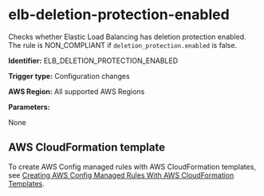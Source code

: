 # elb\-deletion\-protection\-enabled<a name="elb-deletion-protection-enabled"></a>

Checks whether Elastic Load Balancing has deletion protection enabled\. The rule is NON\_COMPLIANT if `deletion_protection.enabled` is false\.

**Identifier:** ELB\_DELETION\_PROTECTION\_ENABLED

**Trigger type:** Configuration changes

**AWS Region:** All supported AWS Regions

**Parameters:**

 None  

## AWS CloudFormation template<a name="w24aac11c29c17d177c15"></a>

To create AWS Config managed rules with AWS CloudFormation templates, see [Creating AWS Config Managed Rules With AWS CloudFormation Templates](aws-config-managed-rules-cloudformation-templates.md)\.